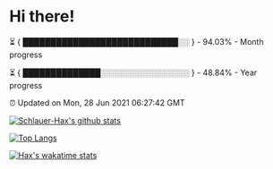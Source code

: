 # Hi there!

⏳ { ████████████████████████████░░ } - 94.03% - Month progress

⏳ { ██████████████░░░░░░░░░░░░░░░░ } - 48.84% - Year progress

⏰ Updated on Mon, 28 Jun 2021 06:27:42 GMT


[![Schlauer-Hax's github stats](https://github-readme-stats.vercel.app/api?username=Schlauer-Hax&show_icons=true&theme=dark&count_private=true)](https://github.com/Schlauer-Hax)


[![Top Langs](https://github-readme-stats.vercel.app/api/top-langs/?username=Schlauer-Hax&layout=compact&theme=dark)](https://github.com/Schlauer-Hax?tab=repositories)


[![Hax's wakatime stats](https://github-readme-stats.vercel.app/api/wakatime?username=Hax&theme=dark)](https://wakatime.com/@Hax)

